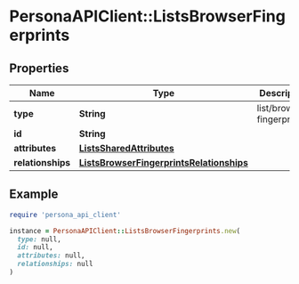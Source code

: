 # PersonaAPIClient::ListsBrowserFingerprints

## Properties

| Name | Type | Description | Notes |
| ---- | ---- | ----------- | ----- |
| **type** | **String** | list/browser-fingerprint | [optional] |
| **id** | **String** |  | [optional] |
| **attributes** | [**ListsSharedAttributes**](ListsSharedAttributes.md) |  | [optional] |
| **relationships** | [**ListsBrowserFingerprintsRelationships**](ListsBrowserFingerprintsRelationships.md) |  | [optional] |

## Example

```ruby
require 'persona_api_client'

instance = PersonaAPIClient::ListsBrowserFingerprints.new(
  type: null,
  id: null,
  attributes: null,
  relationships: null
)
```

